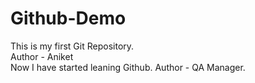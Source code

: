 # Github-Demo
This is my first Git Repository.
<br>
Author - Aniket
<br>
Now I have started leaning Github. Author - QA Manager.
